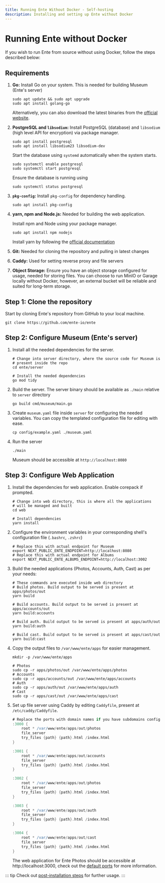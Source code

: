 ```yaml
---
title: Running Ente Without Docker - Self-hosting
description: Installing and setting up Ente without Docker
---
```


# Running Ente without Docker

If you wish to run Ente from source without using Docker, follow the steps described below:

## Requirements

1. **Go:** Install Go on your system. This is needed for building Museum (Ente's server)
    
    ``` shell
    sudo apt update && sudo apt upgrade
    sudo apt install golang-go
    ```

    Alternatively, you can also download the latest binaries
    from the [official website](https://go.dev/dl/).

2. **PostgreSQL and `libsodium`:** Install PostgreSQL (database) and `libsodium` (high level API for encryption) via package manager.
    
    ``` shell
    sudo apt install postgresql
    sudo apt install libsodium23 libsodium-dev
    ```

    Start the database using `systemd` automatically when the system starts.
    ``` shell
    sudo systemctl enable postgresql
    sudo systemctl start postgresql
    ```

    Ensure the database is running using

    ``` shell
    sudo systemctl status postgresql
    ```
3. **`pkg-config`:** Install `pkg-config` for dependency handling.
    
    ``` shell
    sudo apt install pkg-config
    ```
4. **yarn, npm and Node.js:** Needed for building the web application.

    Install npm and Node using your package manager.

    ``` shell
    sudo apt install npm nodejs
    ```

    Install yarn by following the [official documentation](https://yarnpkg.com/getting-started/install)

5. **Git:** Needed for cloning the repository and pulling in latest changes

6. **Caddy:** Used for setting reverse proxy and file servers

7. **Object Storage:** Ensure you have an object storage configured for usage,
    needed for storing files. You can choose to run MinIO or Garage locally
    without Docker, however, an external bucket will be reliable and suited
    for long-term storage.

## Step 1: Clone the repository

Start by cloning Ente's repository from GitHub to your local machine.

``` shell
git clone https://github.com/ente-io/ente
```

## Step 2: Configure Museum (Ente's server)

1. Install all the needed dependencies for the server.
    ``` shell
    # Change into server directory, where the source code for Museum is
    # present inside the repo
    cd ente/server

    # Install the needed dependencies
    go mod tidy
    ```

2. Build the server. The server binary should be available as `./main`
relative to `server` directory

    ``` shell
    go build cmd/museum/main.go
    ```

3. Create `museum.yaml` file inside `server` for configuring the needed variables.
    You can copy the templated configuration file for editing with ease.

    ``` shell
    cp config/example.yaml ./museum.yaml    
    ```

4. Run the server

    ``` shell
    ./main
    ```
    
    Museum should be accessible at `http://localhost:8080`

## Step 3: Configure Web Application

1. Install the dependencies for web application. Enable corepack if prompted.
    
    ``` shell
    # Change into web directory, this is where all the applications
    # will be managed and built
    cd web

    # Install dependencies
    yarn install
    ```

2. Configure the environment variables in your corresponding shell's configuration file 
    (`.bashrc`, `.zshrc`)
    ``` shell
    # Replace this with actual endpoint for Museum
    export NEXT_PUBLIC_ENTE_ENDPOINT=http://localhost:8080
    # Replace this with actual endpoint for Albums
    export NEXT_PUBLIC_ENTE_ALBUMS_ENDPOINT=http://localhost:3002
    ```
3. Build the needed applications (Photos, Accounts, Auth, Cast) as per your needs:
    ```shell
    # These commands are executed inside web directory
    # Build photos. Build output to be served is present at apps/photos/out
    yarn build

    # Build accounts. Build output to be served is present at apps/accounts/out
    yarn build:accounts

    # Build auth. Build output to be served is present at apps/auth/out
    yarn build:auth

    # Build cast. Build output to be served is present at apps/cast/out
    yarn build:cast
    ```

4. Copy the output files to `/var/www/ente/apps` for easier management.
    ``` shell
    mkdir -p /var/www/ente/apps
    
    # Photos
    sudo cp -r apps/photos/out /var/www/ente/apps/photos
    # Accounts
    sudo cp -r apps/accounts/out /var/www/ente/apps/accounts
    # Auth
    sudo cp -r apps/auth/out /var/www/ente/apps/auth
    # Cast
    sudo cp -r apps/cast/out /var/www/ente/apps/cast
    ```

4. Set up file server using Caddy by editing `Caddyfile`, present at `/etc/caddy/Caddyfile`.
    ``` groovy
    # Replace the ports with domain names if you have subdomains configured and need HTTPS
    :3000 {
        root * /var/www/ente/apps/out/photos
        file_server
        try_files {path} {path}.html /index.html
    }

    :3001 {
        root * /var/www/ente/apps/out/accounts
        file_server
        try_files {path} {path}.html /index.html
    }

    :3002 {
        root * /var/www/ente/apps/out/photos
        file_server
        try_files {path} {path}.html /index.html
    }

    :3003 {
        root * /var/www/ente/apps/out/auth
        file_server
        try_files {path} {path}.html /index.html
    }

    :3004 {
        root * /var/www/ente/apps/out/cast
        file_server
        try_files {path} {path}.html /index.html
    }
    ```

    The web application for Ente Photos should be accessible at http://localhost:3000, check out the [default ports](/self-hosting/install/env-var#ports) for more information.

::: tip
Check out [post-installation steps](/self-hosting/install/post-install) for further usage.
:::